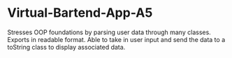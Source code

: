 Virtual-Bartend-App-A5
======================

Stresses OOP foundations by parsing user data through many classes. Exports in readable format.
Able to take in user input and send the data to a toString class to display associated data.
